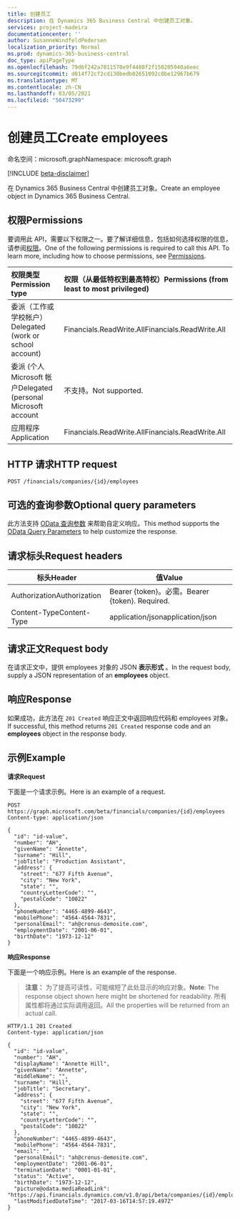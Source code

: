 ```yaml
---
title: 创建员工
description: 在 Dynamics 365 Business Central 中创建员工对象。
services: project-madeira
documentationcenter: ''
author: SusanneWindfeldPedersen
localization_priority: Normal
ms.prod: dynamics-365-business-central
doc_type: apiPageType
ms.openlocfilehash: 79d6f242a7811570e9f4488f2f150205940a6eec
ms.sourcegitcommit: d014f72cf2cd130bedb02651092c0be12967b679
ms.translationtype: MT
ms.contentlocale: zh-CN
ms.lasthandoff: 03/05/2021
ms.locfileid: "50473299"
---
```

# <a name="create-employees"></a><span data-ttu-id="e3dd2-103">创建员工</span><span class="sxs-lookup"><span data-stu-id="e3dd2-103">Create employees</span></span>

<span data-ttu-id="e3dd2-104">命名空间：microsoft.graph</span><span class="sxs-lookup"><span data-stu-id="e3dd2-104">Namespace: microsoft.graph</span></span>

[!INCLUDE [beta-disclaimer](../../includes/beta-disclaimer.md)]

<span data-ttu-id="e3dd2-105">在 Dynamics 365 Business Central 中创建员工对象。</span><span class="sxs-lookup"><span data-stu-id="e3dd2-105">Create an employee object in Dynamics 365 Business Central.</span></span>

## <a name="permissions"></a><span data-ttu-id="e3dd2-106">权限</span><span class="sxs-lookup"><span data-stu-id="e3dd2-106">Permissions</span></span>
<span data-ttu-id="e3dd2-p101">要调用此 API，需要以下权限之一。要了解详细信息，包括如何选择权限的信息，请参阅[权限](/graph/permissions-reference)。</span><span class="sxs-lookup"><span data-stu-id="e3dd2-p101">One of the following permissions is required to call this API. To learn more, including how to choose permissions, see [Permissions](/graph/permissions-reference).</span></span>

|<span data-ttu-id="e3dd2-109">权限类型</span><span class="sxs-lookup"><span data-stu-id="e3dd2-109">Permission type</span></span> |<span data-ttu-id="e3dd2-110">权限（从最低特权到最高特权）</span><span class="sxs-lookup"><span data-stu-id="e3dd2-110">Permissions (from least to most privileged)</span></span>|
|:---------------|:------------------------------------------|
|<span data-ttu-id="e3dd2-111">委派（工作或学校帐户）</span><span class="sxs-lookup"><span data-stu-id="e3dd2-111">Delegated (work or school account)</span></span>|<span data-ttu-id="e3dd2-112">Financials.ReadWrite.All</span><span class="sxs-lookup"><span data-stu-id="e3dd2-112">Financials.ReadWrite.All</span></span> |
|<span data-ttu-id="e3dd2-113">委派 (个人 Microsoft 帐户</span><span class="sxs-lookup"><span data-stu-id="e3dd2-113">Delegated (personal Microsoft account</span></span>|<span data-ttu-id="e3dd2-114">不支持。</span><span class="sxs-lookup"><span data-stu-id="e3dd2-114">Not supported.</span></span>|
|<span data-ttu-id="e3dd2-115">应用程序</span><span class="sxs-lookup"><span data-stu-id="e3dd2-115">Application</span></span>|<span data-ttu-id="e3dd2-116">Financials.ReadWrite.All</span><span class="sxs-lookup"><span data-stu-id="e3dd2-116">Financials.ReadWrite.All</span></span>|

## <a name="http-request"></a><span data-ttu-id="e3dd2-117">HTTP 请求</span><span class="sxs-lookup"><span data-stu-id="e3dd2-117">HTTP request</span></span>
```http
POST /financials/companies/{id}/employees
```

## <a name="optional-query-parameters"></a><span data-ttu-id="e3dd2-118">可选的查询参数</span><span class="sxs-lookup"><span data-stu-id="e3dd2-118">Optional query parameters</span></span>
<span data-ttu-id="e3dd2-119">此方法支持 [OData 查询参数](/graph/query-parameters) 来帮助自定义响应。</span><span class="sxs-lookup"><span data-stu-id="e3dd2-119">This method supports the [OData Query Parameters](/graph/query-parameters) to help customize the response.</span></span>

## <a name="request-headers"></a><span data-ttu-id="e3dd2-120">请求标头</span><span class="sxs-lookup"><span data-stu-id="e3dd2-120">Request headers</span></span>
|<span data-ttu-id="e3dd2-121">标头</span><span class="sxs-lookup"><span data-stu-id="e3dd2-121">Header</span></span>        |<span data-ttu-id="e3dd2-122">值</span><span class="sxs-lookup"><span data-stu-id="e3dd2-122">Value</span></span>                    |
|--------------|-------------------------|
|<span data-ttu-id="e3dd2-123">Authorization</span><span class="sxs-lookup"><span data-stu-id="e3dd2-123">Authorization</span></span> |<span data-ttu-id="e3dd2-p102">Bearer {token}。必需。</span><span class="sxs-lookup"><span data-stu-id="e3dd2-p102">Bearer {token}. Required.</span></span>|
|<span data-ttu-id="e3dd2-126">Content-Type</span><span class="sxs-lookup"><span data-stu-id="e3dd2-126">Content-Type</span></span>  |<span data-ttu-id="e3dd2-127">application/json</span><span class="sxs-lookup"><span data-stu-id="e3dd2-127">application/json</span></span>         |

## <a name="request-body"></a><span data-ttu-id="e3dd2-128">请求正文</span><span class="sxs-lookup"><span data-stu-id="e3dd2-128">Request body</span></span>
<span data-ttu-id="e3dd2-129">在请求正文中，提供 employees 对象的 JSON **表示形式** 。</span><span class="sxs-lookup"><span data-stu-id="e3dd2-129">In the request body, supply a JSON representation of an **employees** object.</span></span>

## <a name="response"></a><span data-ttu-id="e3dd2-130">响应</span><span class="sxs-lookup"><span data-stu-id="e3dd2-130">Response</span></span>
<span data-ttu-id="e3dd2-131">如果成功，此方法在 ```201 Created``` 响应正文中返回响应代码和 employees 对象。</span><span class="sxs-lookup"><span data-stu-id="e3dd2-131">If successful, this method returns ```201 Created``` response code and an **employees** object in the response body.</span></span>

## <a name="example"></a><span data-ttu-id="e3dd2-132">示例</span><span class="sxs-lookup"><span data-stu-id="e3dd2-132">Example</span></span>

<span data-ttu-id="e3dd2-133">**请求**</span><span class="sxs-lookup"><span data-stu-id="e3dd2-133">**Request**</span></span>

<span data-ttu-id="e3dd2-134">下面是一个请求示例。</span><span class="sxs-lookup"><span data-stu-id="e3dd2-134">Here is an example of a request.</span></span>

```http
POST https://graph.microsoft.com/beta/financials/companies/{id}/employees
Content-type: application/json

{
  "id": "id-value",
  "number": "AH",
  "givenName": "Annette",
  "surname": "Hill",
  "jobTitle": "Production Assistant",
  "address": {
    "street": "677 Fifth Avenue",
    "city": "New York",
    "state": "",
    "countryLetterCode": "",
    "postalCode": "10022"
  },
  "phoneNumber": "4465-4899-4643",
  "mobilePhone": "4564-4564-7831",
  "personalEmail": "ah@cronus-demosite.com",
  "employmentDate": "2001-06-01",
  "birthDate": "1973-12-12"  
}

```

<span data-ttu-id="e3dd2-135">**响应**</span><span class="sxs-lookup"><span data-stu-id="e3dd2-135">**Response**</span></span>

<span data-ttu-id="e3dd2-136">下面是一个响应示例。</span><span class="sxs-lookup"><span data-stu-id="e3dd2-136">Here is an example of the response.</span></span> 

> <span data-ttu-id="e3dd2-137">**注意：** 为了提高可读性，可能缩短了此处显示的响应对象。</span><span class="sxs-lookup"><span data-stu-id="e3dd2-137">**Note**: The response object shown here might be shortened for readability.</span></span> <span data-ttu-id="e3dd2-138">所有属性都将通过实际调用返回。</span><span class="sxs-lookup"><span data-stu-id="e3dd2-138">All the properties will be returned from an actual call.</span></span>

```http
HTTP/1.1 201 Created
Content-type: application/json

{
  "id": "id-value",
  "number": "AH",
  "displayName": "Annette Hill",
  "givenName": "Annette",
  "middleName": "",
  "surname": "Hill",
  "jobTitle": "Secretary",
  "address": {
    "street": "677 Fifth Avenue",
    "city": "New York",
    "state": "",
    "countryLetterCode": "",
    "postalCode": "10022"
  },
  "phoneNumber": "4465-4899-4643",
  "mobilePhone": "4564-4564-7831",
  "email": "",
  "personalEmail": "ah@cronus-demosite.com",
  "employmentDate": "2001-06-01",
  "terminationDate": "0001-01-01",
  "status": "Active",
  "birthDate": "1973-12-12",
  "picture@odata.mediaReadLink": "https://api.financials.dynamics.com/v1.0/api/beta/companies/{id}/employees/{id}/picture",
  "lastModifiedDateTime": "2017-03-16T14:57:19.497Z" 
}

```



